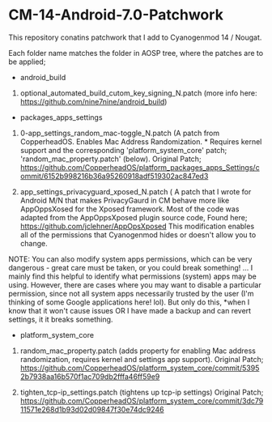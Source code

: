 # CM-14-Android-7.0-Patchwork

This repository conatins patchwork that I add to Cyanogenmod 14 / Nougat. 

Each folder name matches the folder in AOSP tree, where the patches are to be applied;

* android_build  

1. optional_automated_build_cutom_key_signing_N.patch 
(more info here: https://github.com/nine7nine/android_build)

* packages_apps_settings  

1. 0-app_settings_random_mac-toggle_N.patch 
(A patch from CopperheadOS. Enables Mac Address Randomization. * Requires kernel support
and the corresponding 'platform_system_core' patch; 'random_mac_property.patch' (below). Original Patch; 
https://github.com/CopperheadOS/platform_packages_apps_Settings/commit/6152b998216b36a95260918adf519302ac847ed3 

2. app_settings_privacyguard_xposed_N.patch (
A patch that I wrote for Android M/N that makes PrivacyGaurd in CM behave more like AppOppsXosed for the Xposed framework.
Most of the code was adapted from the AppOppsXposed plugin source code, Found here; https://github.com/jclehner/AppOpsXposed
This modification enables all of the permissions that Cyanogenmod hides or doesn't allow you to change. 

NOTE: You can also modify system apps permissions, which can be very dangerous - great care must be taken, or you could 
break something! ... I mainly find this helpful to identify what permissions (system) apps may be using. However, there are cases where you may want to disable a particular permission, since not all system apps necessarily trusted by the user (I'm thinking of some Google applications here! lol). But only do this, *when I know that it won't cause issues OR I have made a backup and can revert settings, it it breaks something. 

* platform_system_core 

1. random_mac_property.patch 
(adds property for enabling Mac address randomization, requires kernel and settings app support). Original Patch;
https://github.com/CopperheadOS/platform_system_core/commit/53952b7938aa16b570f1ac709db2fffa46ff59e9

2. tighten_tcp-ip_settings.patch 
(tightens up tcp-ip settings) Original Patch;
https://github.com/CopperheadOS/platform_system_core/commit/3dc7911571e268d1b93d02d09847f30e74dc9246

